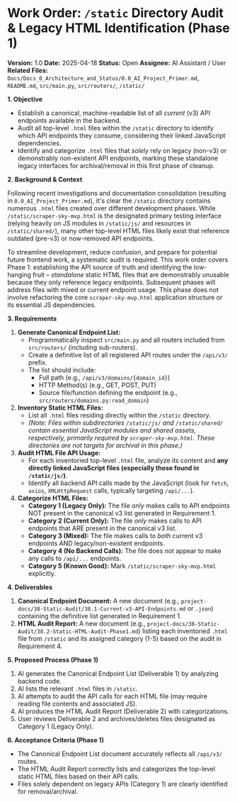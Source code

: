 # Work Order: `/static` Directory Audit & Legacy HTML Identification (Phase 1)

**Version:** 1.0
**Date:** 2025-04-18
**Status:** Open
**Assignee:** AI Assistant / User
**Related Files:** `Docs/Docs_0_Architecture_and_Status/0.0_AI_Project_Primer.md`, `README.md`, `src/main.py`, `src/routers/`, `/static/`

**1. Objective**

- Establish a canonical, machine-readable list of all _current_ (v3) API endpoints available in the backend.
- Audit all top-level `.html` files within the `/static` directory to identify which API endpoints they consume, considering their linked JavaScript dependencies.
- Identify and categorize `.html` files that _solely_ rely on legacy (non-v3) or demonstrably non-existent API endpoints, marking these standalone legacy interfaces for archival/removal in this first phase of cleanup.

**2. Background & Context**

Following recent investigations and documentation consolidation (resulting in `0.0_AI_Project_Primer.md`), it's clear the `/static` directory contains numerous `.html` files created over different development phases. While `/static/scraper-sky-mvp.html` is the designated primary testing interface (relying heavily on JS modules in `/static/js/` and resources in `/static/shared/`), many other top-level HTML files likely exist that reference outdated (pre-v3) or now-removed API endpoints.

To streamline development, reduce confusion, and prepare for potential future frontend work, a systematic audit is required. This work order covers Phase 1: establishing the API source of truth and identifying the low-hanging fruit – _standalone_ static HTML files that are demonstrably unusable because they only reference legacy endpoints. Subsequent phases will address files with mixed or current endpoint usage. This phase does not involve refactoring the core `scraper-sky-mvp.html` application structure or its essential JS dependencies.

**3. Requirements**

1.  **Generate Canonical Endpoint List:**
    - Programmatically inspect `src/main.py` and all routers included from `src/routers/` (including sub-routers).
    - Create a definitive list of all registered API routes under the `/api/v3/` prefix.
    - The list should include:
      - Full path (e.g., `/api/v3/domains/{domain_id}`)
      - HTTP Method(s) (e.g., GET, POST, PUT)
      - Source file/function defining the endpoint (e.g., `src/routers/domains.py:read_domain`)
2.  **Inventory Static HTML Files:**
    - List all `.html` files residing directly within the `/static` directory.
    - _(Note: Files within subdirectories `/static/js/` and `/static/shared/` contain essential JavaScript modules and shared assets, respectively, primarily required by `scraper-sky-mvp.html`. These directories are not targets for archival in this phase.)_
3.  **Audit HTML File API Usage:**
    - For each inventoried top-level `.html` file, analyze its content and **any directly linked JavaScript files (especially those found in `/static/js/`)**.
    - Identify all backend API calls made by the JavaScript (look for `fetch`, `axios`, `XMLHttpRequest` calls, typically targeting `/api/...`).
4.  **Categorize HTML Files:**
    - **Category 1 (Legacy Only):** The file _only_ makes calls to API endpoints NOT present in the canonical v3 list generated in Requirement 1.
    - **Category 2 (Current Only):** The file _only_ makes calls to API endpoints that ARE present in the canonical v3 list.
    - **Category 3 (Mixed):** The file makes calls to _both_ current v3 endpoints AND legacy/non-existent endpoints.
    - **Category 4 (No Backend Calls):** The file does not appear to make any calls to `/api/...` endpoints.
    - **Category 5 (Known Good):** Mark `/static/scraper-sky-mvp.html` explicitly.

**4. Deliverables**

1.  **Canonical Endpoint Document:** A new document (e.g., `project-docs/38-Static-Audit/38.1-Current-v3-API-Endpoints.md` or `.json`) containing the definitive list generated in Requirement 1.
2.  **HTML Audit Report:** A new document (e.g., `project-docs/38-Static-Audit/38.2-Static-HTML-Audit-Phase1.md`) listing each inventoried `.html` file from `/static` and its assigned category (1-5) based on the audit in Requirement 4.

**5. Proposed Process (Phase 1)**

1.  AI generates the Canonical Endpoint List (Deliverable 1) by analyzing backend code.
2.  AI lists the relevant `.html` files in `/static`.
3.  AI attempts to audit the API calls for each HTML file (may require reading file contents and associated JS).
4.  AI produces the HTML Audit Report (Deliverable 2) with categorizations.
5.  User reviews Deliverable 2 and archives/deletes files designated as Category 1 (Legacy Only).

**6. Acceptance Criteria (Phase 1)**

- The Canonical Endpoint List document accurately reflects all `/api/v3/` routes.
- The HTML Audit Report correctly lists and categorizes the top-level static HTML files based on their API calls.
- Files solely dependent on legacy APIs (Category 1) are clearly identified for removal/archival.
